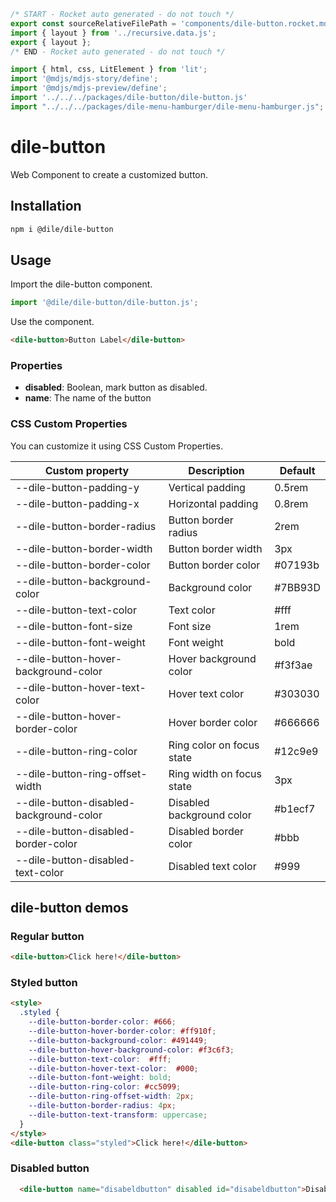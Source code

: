 ```js server
/* START - Rocket auto generated - do not touch */
export const sourceRelativeFilePath = 'components/dile-button.rocket.md';
import { layout } from '../recursive.data.js';
export { layout };
/* END - Rocket auto generated - do not touch */
```

```js script
import { html, css, LitElement } from 'lit'; 
import '@mdjs/mdjs-story/define';
import '@mdjs/mdjs-preview/define';
import '../../../packages/dile-button/dile-button.js'
import "../../../packages/dile-menu-hamburger/dile-menu-hamburger.js";
```

# dile-button

Web Component to create a customized button.

## Installation

```bash
npm i @dile/dile-button
```

## Usage

Import the dile-button component.

```javascript
import '@dile/dile-button/dile-button.js';
```

Use the component.

```html
<dile-button>Button Label</dile-button>
```

### Properties

- **disabled**: Boolean, mark button as disabled.
- **name**: The name of the button

### CSS Custom Properties

You can customize it using CSS Custom Properties.

Custom property | Description | Default
----------------|-------------|---------
--dile-button-padding-y | Vertical padding | 0.5rem
--dile-button-padding-x | Horizontal padding | 0.8rem
--dile-button-border-radius | Button border radius | 2rem
--dile-button-border-width | Button border width | 3px
--dile-button-border-color | Button border color | #07193b
--dile-button-background-color | Background color | #7BB93D
--dile-button-text-color | Text color | #fff
--dile-button-font-size | Font size | 1rem
--dile-button-font-weight | Font weight | bold
--dile-button-hover-background-color | Hover background color | #f3f3ae
--dile-button-hover-text-color | Hover text color | #303030
--dile-button-hover-border-color | Hover border color | #666666
--dile-button-ring-color | Ring color on focus state | #12c9e9
--dile-button-ring-offset-width | Ring width on focus state | 3px
--dile-button-disabled-background-color | Disabled background color | #b1ecf7
--dile-button-disabled-border-color | Disabled border color | #bbb
--dile-button-disabled-text-color | Disabled text color | #999

## dile-button demos

### Regular button

```html preview-story
<dile-button>Click here!</dile-button>
```

### Styled button

```html preview-story
<style>
  .styled {
    --dile-button-border-color: #666;
    --dile-button-hover-border-color: #ff910f;
    --dile-button-background-color: #491449;
    --dile-button-hover-background-color: #f3c6f3;
    --dile-button-text-color:  #fff; 
    --dile-button-hover-text-color:  #000; 
    --dile-button-font-weight: bold;
    --dile-button-ring-color: #cc5099;
    --dile-button-ring-offset-width: 2px;
    --dile-button-border-radius: 4px;
    --dile-button-text-transform: uppercase;
  }
</style>
<dile-button class="styled">Click here!</dile-button>
```

### Disabled button

```html preview-story
  <dile-button name="disabeldbutton" disabled id="disabeldbutton">Disabled button</dile-button>
```